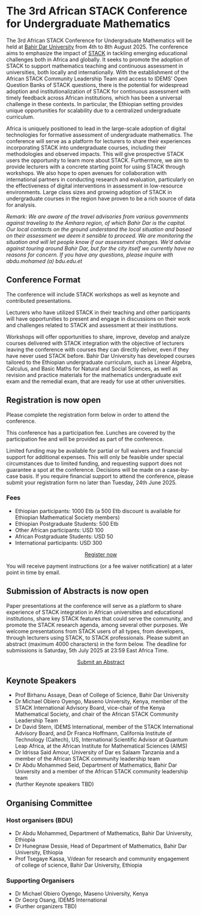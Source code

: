 # The 3rd African STACK Conference for Undergraduate Mathematics

The 3rd African STACK Conference for Undergraduate Mathematics will be held at [Bahir Dar University](https://bdu.edu.et/) from 4th to 8th August 2025.
The conference aims to emphasize the impact of [STACK](https://stack-assessment.org/) in tackling emerging educational challenges both in Africa and globally. It seeks to promote the adoption of STACK to support mathematics teaching and continuous assessment in universities, both locally and internationally. With the establishment of the African STACK Community Leadership Team and access to IDEMS’ Open Question Banks of STACK questions, there is the potential for widespread adoption and institutionalization of STACK for continuous assessment with timely feedback across African institutions, which has been a universal challenge in these contexts. In particular, the Ethiopian setting provides unique opportunities for scalability due to a centralized undergraduate curriculum.

Africa is uniquely positioned to lead in the large-scale adoption of digital technologies for formative assessment of undergraduate mathematics. The conference will serve as a platform for lecturers to share their experiences incorporating STACK into undergraduate courses, including their methodologies and observed impacts. This will give prospective STACK users the opportunity to learn more about STACK. Furthermore, we aim to provide lecturers with a concrete starting point for using STACK through workshops. We also hope to open avenues for collaboration with international partners in conducting research and evaluation, particularly on the effectiveness of digital interventions in assessment in low-resource environments. Large class sizes and growing adoption of STACK in undergraduate courses in the region have proven to be a rich source of data for analysis.

_Remark: We are aware of the travel advisories from various governments against traveling to the Amhara region, of which Bahir Dar is the capital. Our local contacts on the ground understand the local situation and based on their assessment we deem it sensible to proceed. We are monitoring the situation and will let people know if our assessment changes. We’d advise against touring around Bahir Dar, but for the city itself we currently have no reasons for concern. If you have any questions, please inquire with abdu.mohamed (a) bdu.edu.et_
## Conference Format

The conference will include STACK workshops as well as keynote and contributed presentations.

Lecturers who have utilized STACK in their teaching and other participants will have opportunities to present and engage in discussions on their work and challenges related to STACK and assessment at their institutions.

Workshops will offer opportunities to share, improve, develop and analyze courses delivered with STACK integration with the objective of lecturers leaving the conference with courses they can directly deliver, even if they have never used STACK before. Bahir Dar University has developed courses tailored to the Ethiopian undergraduate curriculum, such as Linear Algebra, Calculus, and Basic Maths for Natural and Social Sciences, as well as revision and practice materials for the mathematics undergraduate exit exam and the remedial exam, that are ready for use at other universities.

## Registration is now open

Please complete the registration form below in order to attend the conference. 

This conference has a participation fee. Lunches are covered by the participation fee and will be provided as part of the conference.

Limited funding may be available for partial or full waivers and financial support for additional expenses. This will only be feasible under special circumstances due to limited funding, and requesting support does not guarantee a spot at the conference. Decisions will be made on a case-by-case basis. If you require financial support to attend the conference, please submit your registration form no later than Tuesday, 24th June 2025.
### Fees

- Ethiopian participants: 1000 Etb (a 500 Etb discount is available for Ethiopian Mathematical Society members)
- Ethiopian Postgraduate Students: 500 Etb
- Other African participants: USD 100
- African Postgraduate Students: USD 50
- International participants: USD 300

<p><center><a class="btn btn-primary btn-lg" href="https://events.idems.international/event/1" target="_blank" role="button">Register now</a></center></p>

You will receive payment instructions (or a fee waiver notification) at a later point in time by email.
## Submission of Abstracts is now open

Paper presentations at the conference will serve as a platform to share experience of STACK integration in African universities and educational institutions, share key STACK features that could serve the community, and promote the STACK research agenda, among several other purposes. We welcome presentations from STACK users of all types, from developers, through lecturers using STACK, to STACK professionals. Please submit an abstract (maximum 4000 characters) in the form below. The deadline for submissions is Saturday, 5th July 2025 at 23:59 East Africa Time.

<p><center><a class="btn btn-primary btn-lg" href="https://events.idems.international/event/1" target="_blank" role="button">Submit an Abstract</a></center></p>

## Keynote Speakers

- Prof Birhanu Assaye, Dean of College of Science, Bahir Dar University
- Dr Michael Obiero Oyengo, Maseno University, Kenya, member of the STACK International Advisory Board, vice-chair of the Kenya Mathematical Society, and chair of the African STACK Community Leadership Team
- Dr David Stern, IDEMS International, member of the STACK International Advisory Board, and Dr Franca Hoffmann, California Institute of Technology (Caltech), US, International Scientific Advisor at Quantum Leap Africa, at the African Institute for Mathematical Sciences (AIMS)
- Dr Idrissa Said Amour, University of Dar es Salaam Tanzania and a member of the African STACK community leadership team
- Dr Abdu Mohammed Seid, Department of Mathematics, Bahir Dar University and a member of the African STACK community leadership team
- (further Keynote speakers TBD)

## Organising Committee

### Host organisers (BDU)

- Dr Abdu Mohammed, Department of Mathematics, Bahir Dar University, Ethiopia
- Dr Hunegnaw Dessie, Head of Department of Mathematics, Bahir Dar University, Ethiopia
- Prof Tsegaye Kassa, V/dean for research and community engagement of college of science, Bahir Dar University, Ethiopia
### Supporting Organisers

- Dr Michael Obiero Oyengo, Maseno University, Kenya
- Dr Georg Osang, IDEMS International
- (Further organizers TBD)
